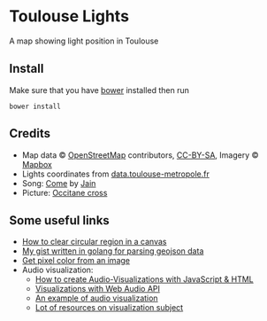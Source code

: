 # Toulouse Lights

A map showing light position in Toulouse

## Install
Make sure that you have [bower](https://bower.io/) installed then run
```
bower install
```

## Credits
 * Map data &copy; <a href="http://openstreetmap.org">OpenStreetMap</a> contributors, <a href="http://creativecommons.org/licenses/by-sa/2.0/">CC-BY-SA</a>, Imagery © <a href="http://mapbox.com">Mapbox</a>
 * Lights coordinates from [data.toulouse-metropole.fr](https://data.toulouse-metropole.fr/explore/dataset/points-lumineux/information/?location=18,43.62476,1.43294&basemap=jawg.streets)
 * Song: [Come](https://open.spotify.com/track/1YrC8s6yZWw23QxW6rfM9f) by [Jain](http://www.jain-music.com/fr/)
 * Picture: [Occitane cross](http://www.autocollant-tuning.com/symbole-region-voiture/5854954-sticker-croix-occitane.html)
 
## Some useful links
 * [How to clear circular region in a canvas](http://stackoverflow.com/questions/10396991/clearing-circular-regions-from-html5-canvas)
 * [My gist written in golang for parsing geojson data](https://gist.github.com/laurent35240/8dfa2f33a478c297fab96ea730d81b42)
 * [Get pixel color from an image](http://jsfiddle.net/thirtydot/9SEMf/869/)
 * Audio visualization:
   * [How to create Audio-Visualizations with JavaScript & HTML](https://www.patrick-wied.at/blog/how-to-create-audio-visualizations-with-javascript-html)
   * [Visualizations with Web Audio API](https://developer.mozilla.org/en-US/docs/Web/API/Web_Audio_API/Visualizations_with_Web_Audio_API)
   * [An example of audio visualization](http://codepen.io/anon/pen/bwxBmR)
   * [Lot of resources on visualization subject](https://github.com/willianjusten/awesome-audio-visualization)